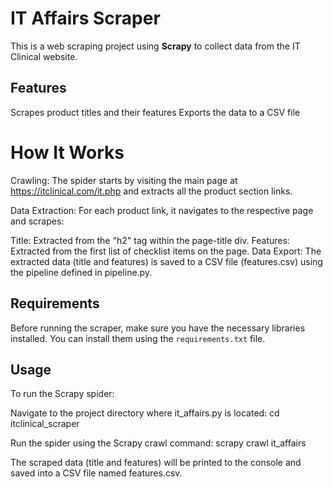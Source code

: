 # IT Affairs Scraper

This is a web scraping project using **Scrapy** to collect data from the IT Clinical website. 

## Features
Scrapes product titles and their features
Exports the data to a CSV file

# How It Works
Crawling: The spider starts by visiting the main page at https://itclinical.com/it.php and extracts all the product section links.

Data Extraction: For each product link, it navigates to the respective page and scrapes:

Title: Extracted from the "h2" tag within the page-title div.
Features: Extracted from the first list of checklist items on the page.
Data Export: The extracted data (title and features) is saved to a CSV file (features.csv) using the pipeline defined in pipeline.py.

## Requirements

Before running the scraper, make sure you have the necessary libraries installed. You can install them using the `requirements.txt` file.

## Usage
To run the Scrapy spider:

Navigate to the project directory where it_affairs.py is located:
cd itclinical_scraper

Run the spider using the Scrapy crawl command:
scrapy crawl it_affairs

The scraped data (title and features) will be printed to the console and saved into a CSV file named features.csv.

